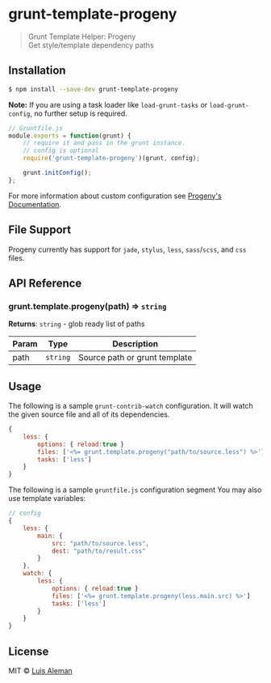 # grunt-template-progeny

> Grunt Template Helper: Progeny  
> Get style/template dependency paths

## Installation

```sh
$ npm install --save-dev grunt-template-progeny
```

**Note:** If you are using a task loader like `load-grunt-tasks` or `load-grunt-config`, no further setup is required.

```js
// Gruntfile.js
module.exports = function(grunt) {
	// require it and pass in the grunt instance.
	// config is optional
	require('grunt-template-progeny')(grunt, config);

	grunt.initConfig();
};
```

For more information about custom configuration see [Progeny's Documentation](https://github.com/es128/progeny#configuration).

## File Support

Progeny currently has support for `jade`, `stylus`, `less`, `sass`/`scss`, and `css` files.

## API Reference

### grunt.template.progeny(path) ⇒ <code>string</code>
**Returns**: <code>string</code> - glob ready list of paths  

| Param | Type | Description |
| --- | --- | --- |
| path | <code>string</code> | Source path or grunt template |

## Usage

The following is a sample `grunt-contrib-watch` configuration.
It will watch the given source file and all of its dependencies.

```js
{
	less: {
		options: { reload:true }
		files: ['<%= grunt.template.progeny("path/to/source.less") %>']
		tasks: ['less']
	}
}
```

The following is a sample `gruntfile.js` configuration segment
You may also use template variables:

```js
// config
{
	less: {
		main: {
			src: "path/to/source.less",
			dest: "path/to/result.css"
		}
	},
	watch: {
		less: {
			options: { reload:true }
			files: ['<%= grunt.template.progeny(less.main.src) %>']
			tasks: ['less']
		}
	}
}
```

## License
MIT © [Luis Aleman](http://github.com/Lalem001)
